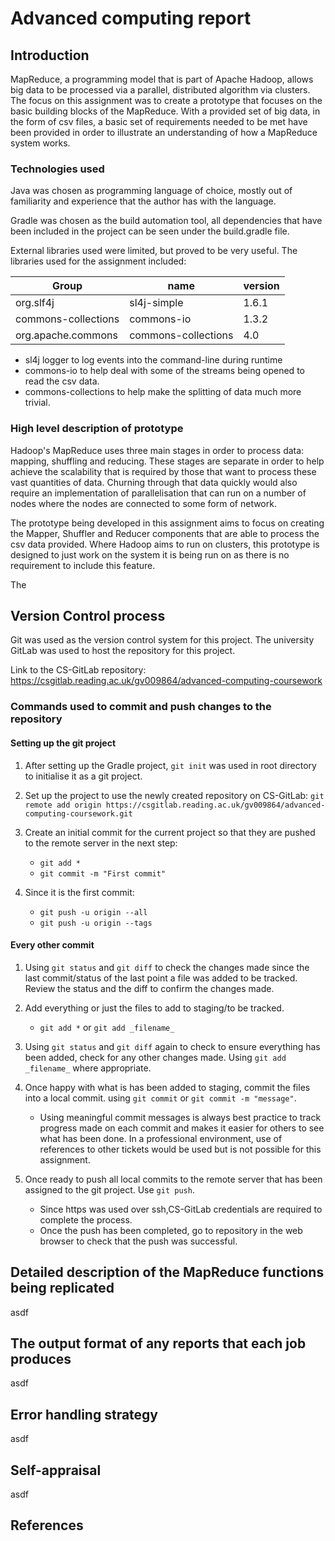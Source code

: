 # Advanced computing report

## Introduction

MapReduce, a programming model that is part of Apache Hadoop, allows big data to be processed via a parallel, distributed algorithm via clusters. The focus on this assignment was to create a prototype that focuses on the basic building blocks of the MapReduce. With a provided set of big data, in the form of csv files, a basic set of requirements needed to be met have been provided in order to illustrate an understanding of how a MapReduce system works. 

### Technologies used

Java was chosen as programming language of choice, mostly out of familiarity and experience that the author has with the language.  

Gradle was chosen as the build automation tool, all dependencies that have been included in the project can be seen under the build.gradle file.

External libraries used were limited, but 
proved to be very useful. The libraries used for the assignment included:

| Group 			 | name 	   		   | version |
|--------------------|---------------------|---------|
| org.slf4j 		 | sl4j-simple 		   | 1.6.1   |
| commons-collections| commons-io  		   | 1.3.2   |
| org.apache.commons | commons-collections | 4.0     |

* sl4j logger to log events into the command-line during runtime
* commons-io to help deal with some of the streams being opened to read the csv data.
* commons-collections to help make the splitting of data much more trivial.

### High level description of prototype

Hadoop's MapReduce uses three main stages in order to process data: mapping, shuffling and reducing. These stages are separate in order to help achieve the scalability that is required by those that want to process these vast quantities of data. Churning through that data quickly would also require an implementation of parallelisation that can run on a number of nodes where the nodes are connected to some form of network. 

The prototype being developed in this assignment aims to focus on creating the Mapper, Shuffler and Reducer components that are able to process the csv data provided. Where Hadoop aims to run on clusters, this prototype is designed to just work on the system it is being run on as there is no requirement to include this feature. 

The 


## Version Control process

Git was used as the version control system for this project. The university GitLab was used to host the repository for this project.

Link to the CS-GitLab repository: <https://csgitlab.reading.ac.uk/gv009864/advanced-computing-coursework>

### Commands used to commit and push changes to the repository

#### Setting up the git project

1. After setting up the Gradle project, ```git init``` was used in root directory to initialise it as a git project.

2. Set up the project to use the newly created repository on CS-GitLab:  ```git remote add origin https://csgitlab.reading.ac.uk/gv009864/advanced-computing-coursework.git```

3. Create an initial commit for the current project so that they are pushed to the remote server in the next step: 
	* ```git add *``` 
	* ```git commit -m "First commit"```

4. Since it is the first commit: 
	* ```git push -u origin --all```
	* ```git push -u origin --tags```

#### Every other commit

1. Using ```git status``` and ```git diff``` to check the changes made since the last commit/status of the last point a file was added to be tracked. Review the status and the diff to confirm the changes made.

2. Add everything or just the files to add to staging/to be tracked.
	* ```git add *``` or ```git add _filename_```

3. Using ```git status``` and ```git diff``` again to check to ensure everything has been added, check for any other changes made. Using ```git add _filename_``` where appropriate.

4. Once happy with what is has been added to staging, commit the files into a local commit. using ```git commit``` or ```git commit -m "message"```.
	* Using meaningful commit messages is always best practice to track progress made on each commit and makes it easier for others to see what has been done. In a professional environment, use of references to other tickets would be used but is not possible for this assignment. 

5. Once ready to push all local commits to the remote server that has been assigned to the git project. Use ```git push```. 
	* Since https was used over ssh,CS-GitLab credentials are required to complete the process.
	* Once the push has been completed, go to repository in the web browser to check that the push was successful.


## Detailed description of the MapReduce functions being replicated

asdf


## The output format of any reports that each job produces


asdf


## Error handling strategy 


asdf



## Self-appraisal 


asdf



## References